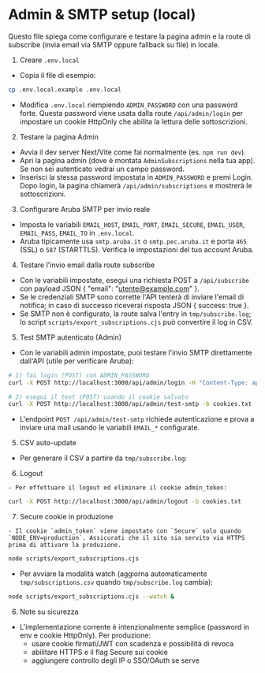 # Admin & SMTP setup (local)

Questo file spiega come configurare e testare la pagina admin e la route di subscribe (invia email via SMTP oppure fallback su file) in locale.

1) Creare `.env.local`

  - Copia il file di esempio:

```bash
cp .env.local.example .env.local
```

  - Modifica `.env.local` riempiendo `ADMIN_PASSWORD` con una password forte. Questa password viene usata dalla route `/api/admin/login` per impostare un cookie HttpOnly che abilita la lettura delle sottoscrizioni.

2) Testare la pagina Admin

  - Avvia il dev server Next/Vite come fai normalmente (es. `npm run dev`).
  - Apri la pagina admin (dove è montata `AdminSubscriptions` nella tua app). Se non sei autenticato vedrai un campo password.
  - Inserisci la stessa password impostata in `ADMIN_PASSWORD` e premi Login. Dopo login, la pagina chiamerà `/api/admin/subscriptions` e mostrerà le sottoscrizioni.

3) Configurare Aruba SMTP per invio reale

  - Imposta le variabili `EMAIL_HOST`, `EMAIL_PORT`, `EMAIL_SECURE`, `EMAIL_USER`, `EMAIL_PASS`, `EMAIL_TO` in `.env.local`.
  - Aruba tipicamente usa `smtp.aruba.it` o `smtp.pec.aruba.it` e porta `465` (SSL) o `587` (STARTTLS). Verifica le impostazioni del tuo account Aruba.

4) Testare l'invio email dalla route subscribe

  - Con le variabili impostate, esegui una richiesta POST a `/api/subscribe` con payload JSON { "email": "utente@example.com" }.
  - Se le credenziali SMTP sono corrette l'API tenterà di inviare l'email di notifica; in caso di successo riceverai risposta JSON { success: true }.
  - Se SMTP non è configurato, la route salva l'entry in `tmp/subscribe.log`; lo script `scripts/export_subscriptions.cjs` può convertire il log in CSV.

5) Test SMTP autenticato (Admin)

  - Con le variabili admin impostate, puoi testare l'invio SMTP direttamente dall'API (utile per verificare Aruba):

```bash
# 1) fai login (POST) con ADMIN_PASSWORD
curl -X POST http://localhost:3000/api/admin/login -H "Content-Type: application/json" -d '{"password":"<ADMIN_PASSWORD>"}' -c cookies.txt

# 2) esegui il test (POST) usando il cookie salvato
curl -X POST http://localhost:3000/api/admin/test-smtp -b cookies.txt
```

  - L'endpoint `POST /api/admin/test-smtp` richiede autenticazione e prova a inviare una mail usando le variabili `EMAIL_*` configurate.

5) CSV auto-update

  - Per generare il CSV a partire da `tmp/subscribe.log`:

  6) Logout

    - Per effettuare il logout ed eliminare il cookie admin_token:

  ```bash
  curl -X POST http://localhost:3000/api/admin/logout -b cookies.txt
  ```

  7) Secure cookie in produzione

    - Il cookie `admin_token` viene impostato con `Secure` solo quando `NODE_ENV=production`. Assicurati che il sito sia servito via HTTPS prima di attivare la produzione.

```bash
node scripts/export_subscriptions.cjs
```

  - Per avviare la modalità watch (aggiorna automaticamente `tmp/subscriptions.csv` quando `tmp/subscribe.log` cambia):

```bash
node scripts/export_subscriptions.cjs --watch &
```

6) Note su sicurezza

  - L'implementazione corrente è intenzionalmente semplice (password in env e cookie HttpOnly). Per produzione:
    - usare cookie firmati/JWT con scadenza e possibilità di revoca
    - abilitare HTTPS e il flag Secure sui cookie
    - aggiungere controllo degli IP o SSO/OAuth se serve
